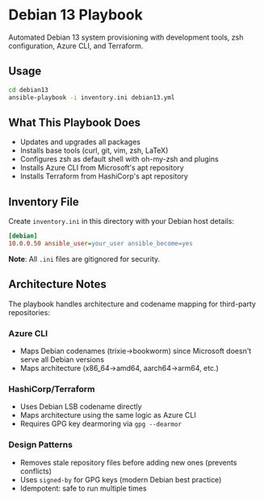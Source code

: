 # Debian 13 Playbook

Automated Debian 13 system provisioning with development tools, zsh configuration, Azure CLI, and Terraform.

## Usage

```bash
cd debian13
ansible-playbook -i inventory.ini debian13.yml
```

## What This Playbook Does

- Updates and upgrades all packages
- Installs base tools (curl, git, vim, zsh, LaTeX)
- Configures zsh as default shell with oh-my-zsh and plugins
- Installs Azure CLI from Microsoft's apt repository
- Installs Terraform from HashiCorp's apt repository

## Inventory File

Create `inventory.ini` in this directory with your Debian host details:

```ini
[debian]
10.0.0.50 ansible_user=your_user ansible_become=yes
```

**Note**: All `.ini` files are gitignored for security.

## Architecture Notes

The playbook handles architecture and codename mapping for third-party repositories:

### Azure CLI
- Maps Debian codenames (trixie→bookworm) since Microsoft doesn't serve all Debian versions
- Maps architecture (x86_64→amd64, aarch64→arm64, etc.)

### HashiCorp/Terraform
- Uses Debian LSB codename directly
- Maps architecture using the same logic as Azure CLI
- Requires GPG key dearmoring via `gpg --dearmor`

### Design Patterns
- Removes stale repository files before adding new ones (prevents conflicts)
- Uses `signed-by` for GPG keys (modern Debian best practice)
- Idempotent: safe to run multiple times
